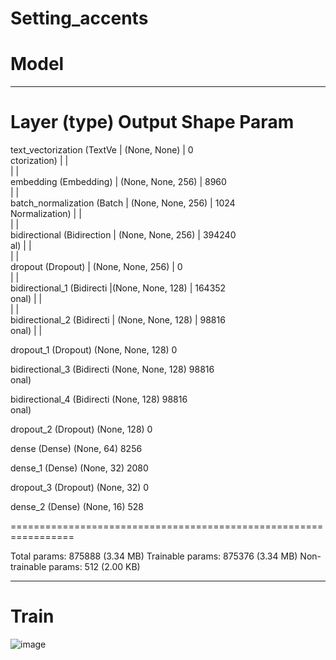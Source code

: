 # Setting_accents

# Model


_________________________________________________________________
 Layer (type)                Output Shape              Param   
=================================================================
 text_vectorization (TextVe | (None, None)         |     0         
 ctorization)               |                      |               
                            |                      |               
 embedding (Embedding)      | (None, None, 256)    |     8960      
                            |                      |               
 batch_normalization (Batch | (None, None, 256)    |     1024      
 Normalization)             |                      |              
                            |                      |             
 bidirectional (Bidirection | (None, None, 256)    |     394240    
 al)                        |                      |               
                            |                      |               
 dropout (Dropout)          | (None, None, 256)    |     0         
                            |                      |               
 bidirectional_1 (Bidirecti |(None, None, 128)     |    164352    
 onal)                      |                      |               
                            |                      |               
 bidirectional_2 (Bidirecti | (None, None, 128)    |     98816     
 onal)                      |                      |             
                                                                 
 dropout_1 (Dropout)         (None, None, 128)         0         
                                                                 
 bidirectional_3 (Bidirecti  (None, None, 128)         98816     
 onal)                                                           
                                                                 
 bidirectional_4 (Bidirecti  (None, 128)               98816     
 onal)                                                           
                                                                 
 dropout_2 (Dropout)         (None, 128)               0         
                                                                 
 dense (Dense)               (None, 64)                8256      
                                                                 
 dense_1 (Dense)             (None, 32)                2080      
                                                                 
 dropout_3 (Dropout)         (None, 32)                0         
                                                                 
 dense_2 (Dense)             (None, 16)                528       
                                                                 
=================================================================


Total params: 875888 (3.34 MB)
Trainable params: 875376 (3.34 MB)
Non-trainable params: 512 (2.00 KB)


_________________________________________________________________

# Train 
![image](https://github.com/BerezinDaniil/Setting_accents/assets/78606208/ac2a7d51-5cab-4f06-8363-1bb10144c019)

